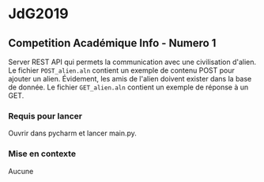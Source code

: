 # JdG2019
## Competition Académique Info - Numero 1

Server REST API qui permets la communication avec une civilisation d'alien.
Le fichier `POST_alien.aln` contient un exemple de contenu POST pour ajouter un alien. Évidement, les amis de l'alien doivent exister dans la base de donnée.
Le fichier `GET_alien.aln` contient un exemple de réponse à un GET.

### Requis pour lancer
Ouvrir dans pycharm et lancer main.py.

### Mise en contexte
Aucune
